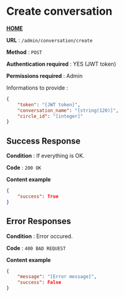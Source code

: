 # Create conversation
**[HOME](../README.md)**

**URL** : `/admin/conversation/create`

**Method** : `POST`

**Authentication required** : YES (JWT token)

**Permissions required** : Admin


Informations to provide :

```json
{
    "token": "[JWT token]",
    "conversation_name": "[string(120)]",
    "circle_id": "[integer]"
}
```

## Success Response

**Condition** : If everything is OK.

**Code** : `200 OK`

**Content example**

```json
{
    "success": True
}
```

## Error Responses

**Condition** : Error occured.

**Code** : `400 BAD REQUEST`

**Content example**

```json
{
    "message": "[Error message]",
    "success": False
}
```